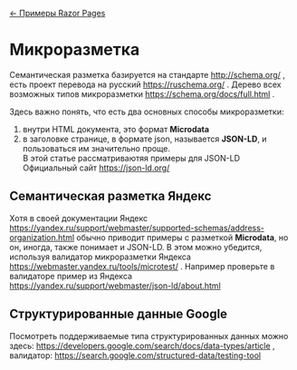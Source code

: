 [← Примеры Razor Pages](/README.md)  

# Микроразметка
Семантическая разметка базируется на стандарте http://schema.org/ , есть проект перевода на русский https://ruschema.org/ . Дерево всех возможных типов микроразметки https://schema.org/docs/full.html .  

Здесь важно понять, что есть два основных способы микроразметки:  
  1. внутри HTML документа, это формат  **Microdata**  
  2. в заголовке странице, в формате json, называется **JSON-LD**, и пользоваться им значительно проще.  
В этой статье рассматриваютяя примеры для JSON-LD  
Официальный сайт https://json-ld.org/  

## Семантическая разметка Яндекс   
Хотя в своей документации Яндекс https://yandex.ru/support/webmaster/supported-schemas/address-organization.html  обычно приводит примеры с разметкой **Microdata**, но он, иногда, также понимает и JSON-LD. В этом можно убедится, используя валидатор микроразметки Яндекса https://webmaster.yandex.ru/tools/microtest/ . Например проверьте в валидаторе пример из Яндекса https://yandex.ru/support/webmaster/json-ld/about.html 

## Структурированные данные Google  
Посмотреть поддерживаемые типа структурированных данных можно здесь: https://developers.google.com/search/docs/data-types/article , валидатор: https://search.google.com/structured-data/testing-tool  
